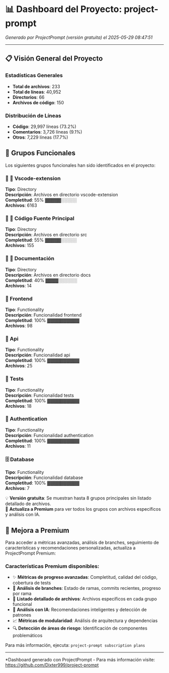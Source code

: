 # 📊 Dashboard del Proyecto: project-prompt

*Generado por ProjectPrompt (versión gratuita) el 2025-05-29 08:47:51*

---

## 📋 Visión General del Proyecto

### Estadísticas Generales
- **Total de archivos**: 233
- **Total de líneas**: 40,952
- **Directorios**: 66
- **Archivos de código**: 150

### Distribución de Líneas
- **Código**: 29,997 líneas (73.2%)
- **Comentarios**: 3,726 líneas (9.1%)
- **Otros**: 7,229 líneas (17.7%)


## 🎯 Grupos Funcionales

Los siguientes grupos funcionales han sido identificados en el proyecto:

### 📁 📁 Vscode-extension

**Tipo**: Directory  
**Descripción**: Archivos en directorio vscode-extension  
**Completitud**: 55% ▓▓▓▓▓░░░░░  
**Archivos**: 6163

### 📁 📁 Código Fuente Principal

**Tipo**: Directory  
**Descripción**: Archivos en directorio src  
**Completitud**: 55% ▓▓▓▓▓░░░░░  
**Archivos**: 155

### 📖 📖 Documentación

**Tipo**: Directory  
**Descripción**: Archivos en directorio docs  
**Completitud**: 40% ▓▓▓▓░░░░░░  
**Archivos**: 14

### 🎨 Frontend

**Tipo**: Functionality  
**Descripción**: Funcionalidad frontend  
**Completitud**: 100% ▓▓▓▓▓▓▓▓▓▓  
**Archivos**: 98

### 🔗 Api

**Tipo**: Functionality  
**Descripción**: Funcionalidad api  
**Completitud**: 100% ▓▓▓▓▓▓▓▓▓▓  
**Archivos**: 25

### 🔧 Tests

**Tipo**: Functionality  
**Descripción**: Funcionalidad tests  
**Completitud**: 100% ▓▓▓▓▓▓▓▓▓▓  
**Archivos**: 18

### 🔐 Authentication

**Tipo**: Functionality  
**Descripción**: Funcionalidad authentication  
**Completitud**: 100% ▓▓▓▓▓▓▓▓▓▓  
**Archivos**: 11

### 🗄️ Database

**Tipo**: Functionality  
**Descripción**: Funcionalidad database  
**Completitud**: 100% ▓▓▓▓▓▓▓▓▓▓  
**Archivos**: 7


💡 **Versión gratuita**: Se muestran hasta 8 grupos principales sin listado detallado de archivos.  
🚀 **Actualiza a Premium** para ver todos los grupos con archivos específicos y análisis con IA.



## 🚀 Mejora a Premium

Para acceder a métricas avanzadas, análisis de branches, seguimiento de características y recomendaciones personalizadas, actualiza a ProjectPrompt Premium:

### Características Premium disponibles:
- ✨ **Métricas de progreso avanzadas**: Completitud, calidad del código, cobertura de tests
- 🔀 **Análisis de branches**: Estado de ramas, commits recientes, progreso por rama
- 🎯 **Listado detallado de archivos**: Archivos específicos en cada grupo funcional
- 🤖 **Análisis con IA**: Recomendaciones inteligentes y detección de patrones
- 📈 **Métricas de modularidad**: Análisis de arquitectura y dependencias
- 🔍 **Detección de áreas de riesgo**: Identificación de componentes problemáticos

Para más información, ejecuta: `project-prompt subscription plans`

---

*Dashboard generado con ProjectPrompt - Para más información visite: https://github.com/Dixter999/project-prompt
